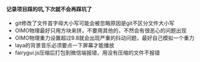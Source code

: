 #### 记录项目踩的坑,下次就不会再踩坑了
- git修改了文件首字母大小写可能会被忽略原因是git不区分文件大小写
- OIMO物理最好只用方块来拼，不要用其他的，不然会有很恶心的问题出现
- OIMO物理重力设置超过9.8就会出现严重的抖动问题，最好自己模拟一个重力
- laya的背景音乐必须要点一下屏幕才能播放
- fairygui.js压缩后打包到微信端报错，用没有压缩的文件不报错
